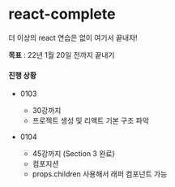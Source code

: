 # react-complete

더 이상의 react 연습은 없이 여기서 끝내자!

**목표** : 22년 1월 20일 전까지 끝내기

#### 진행 상황
- 0103
  - 30강까지
  - 프로젝트 생성 및 리액트 기본 구조 파악 

- 0104
  - 45강까지 (Section 3 완료)
  - 컴포지션
  - props.children 사용해서 래퍼 컴포넌트 가능